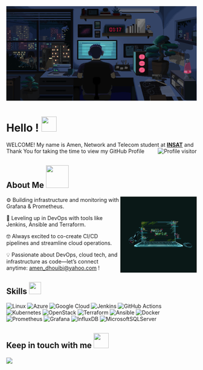 
<div align="center">
<img width="100%" height = "250px" src="https://github.com/AmenDhouibi/AmenDhouibi/blob/main/This%20pin%20is%20all%20about%20coding.gif" alt="cover" />
</div>

<h1> Hello ! <img src = "https://raw.githubusercontent.com/MartinHeinz/MartinHeinz/master/wave.gif" width = 40px height=40px> </h1>
  
<div size='20px'> WELCOME! My name is Amen, Network and Telecom student at <a href="https://www.linkedin.com/school/national-institute-of-applied-science-and-technology/" target="_blank"><b>INSAT</b></a> and Thank You for taking the time to view my GitHub Profile
  <a href="https://komarev.com/ghpvc/?username=AmenDhouibi">
  <img align="right" src="https://komarev.com/ghpvc/?username=AmenDhouibi&label=Visitors&color=0e75b6&style=flat" alt="Profile visitor" />
</a>

</div>

<h2> About Me <img src = "https://media0.giphy.com/media/KDDpcKigbfFpnejZs6/giphy.gif?cid=ecf05e47oy6f4zjs8g1qoiystc56cu7r9tb8a1fe76e05oty&rid=giphy.gif" width = 60px height=60px></h2>

<img width="40%" height="30%" align="right" alt="Github" src="https://github.com/AmenDhouibi/AmenDhouibi/blob/main/helloworld.gif" />


⚙️ Building infrastructure and monitoring with Grafana & Prometheus.

🚀 Leveling up in DevOps with tools like Jenkins, Ansible and Terraform.

🤓 Always excited to co-create CI/CD pipelines and streamline cloud operations.

💡 Passionate about DevOps, cloud tech, and infrastructure as code—let’s connect anytime: amen_dhouibi@yahoo.com !

<h2> Skills <img src = "https://media2.giphy.com/media/QssGEmpkyEOhBCb7e1/giphy.gif?cid=ecf05e47a0n3gi1bfqntqmob8g9aid1oyj2wr3ds3mg700bl&rid=giphy.gif" width = 32px height=32px> </h2>

![Linux](https://img.shields.io/badge/Linux-FCC624?style=for-the-badge&logo=linux&logoColor=black)
![Azure](https://img.shields.io/badge/azure-%230072C6.svg?style=for-the-badge&logo=microsoftazure&logoColor=white)
![Google Cloud](https://img.shields.io/badge/GoogleCloud-%234285F4.svg?style=for-the-badge&logo=google-cloud&logoColor=white)
![Jenkins](https://img.shields.io/badge/jenkins-%232C5263.svg?style=for-the-badge&logo=jenkins&logoColor=white)
![GitHub Actions](https://img.shields.io/badge/github%20actions-%232671E5.svg?style=for-the-badge&logo=githubactions&logoColor=white)
![Kubernetes](https://img.shields.io/badge/kubernetes-%23326ce5.svg?style=for-the-badge&logo=kubernetes&logoColor=white)
![OpenStack](https://img.shields.io/badge/Openstack-%23f01742.svg?style=for-the-badge&logo=openstack&logoColor=white)
![Terraform](https://img.shields.io/badge/terraform-%235835CC.svg?style=for-the-badge&logo=terraform&logoColor=white)
![Ansible](https://img.shields.io/badge/ansible-%231A1918.svg?style=for-the-badge&logo=ansible&logoColor=white)
![Docker](https://img.shields.io/badge/docker-%230db7ed.svg?style=for-the-badge&logo=docker&logoColor=white)
![Prometheus](https://img.shields.io/badge/Prometheus-E6522C?style=for-the-badge&logo=Prometheus&logoColor=white)
![Grafana](https://img.shields.io/badge/grafana-%23F46800.svg?style=for-the-badge&logo=grafana&logoColor=white)
![InfluxDB](https://img.shields.io/badge/InfluxDB-22ADF6?style=for-the-badge&logo=InfluxDB&logoColor=white)
![MicrosoftSQLServer](https://img.shields.io/badge/Microsoft%20SQL%20Server-CC2927?style=for-the-badge&logo=microsoft%20sql%20server&logoColor=white)

<h2> Keep in touch with me <img src='https://raw.githubusercontent.com/ShahriarShafin/ShahriarShafin/main/Assets/handshake.gif' width="40px" height=40px> </h2>
<a href = 'https://www.linkedin.com/in/amen-dhouibi-a1b172304/'> <img width = '32px' align= 'center' src="https://raw.githubusercontent.com/rahulbanerjee26/githubAboutMeGenerator/main/icons/linked-in-alt.svg"/></a> 
<br>
